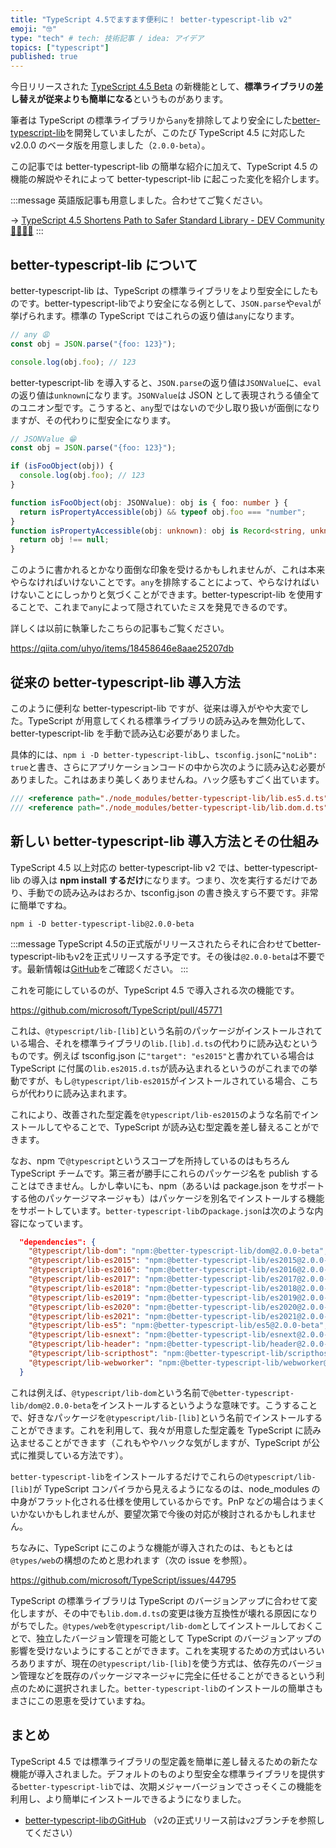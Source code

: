 ```yaml
---
title: "TypeScript 4.5でますます便利に！ better-typescript-lib v2"
emoji: "🤓"
type: "tech" # tech: 技術記事 / idea: アイデア
topics: ["typescript"]
published: true
---
```


今日リリースされた [TypeScript 4.5 Beta](https://devblogs.microsoft.com/typescript/announcing-typescript-4-5-beta/) の新機能として、**標準ライブラリの差し替えが従来よりも簡単になる**というものがあります。

筆者は TypeScript の標準ライブラリから`any`を排除してより安全にした[better-typescript-lib](https://github.com/uhyo/better-typescript-lib)を開発していましたが、このたび TypeScript 4.5 に対応した v2.0.0 のベータ版を用意しました（`2.0.0-beta`）。

この記事では better-typescript-lib の簡単な紹介に加えて、TypeScript 4.5 の機能の解説やそれによって better-typescript-lib に起こった変化を紹介します。

:::message
英語版記事も用意しました。合わせてご覧ください。

→ [TypeScript 4.5 Shortens Path to Safer Standard Library  - DEV Community 👩‍💻👨‍💻](https://dev.to/uhyo_/typescript-4-5-shortens-path-to-safer-standard-library-256m)
:::

## better-typescript-lib について

better-typescript-lib は、TypeScript の標準ライブラリをより型安全にしたものです。better-typescript-libでより安全になる例として、`JSON.parse`や`eval`が挙げられます。標準の TypeScript ではこれらの返り値は`any`になります。

```ts
// any 😩
const obj = JSON.parse("{foo: 123}");

console.log(obj.foo); // 123
```

better-typescript-lib を導入すると、`JSON.parse`の返り値は`JSONValue`に、`eval`の返り値は`unknown`になります。`JSONValue`は JSON として表現されうる値全てのユニオン型です。こうすると、`any`型ではないので少し取り扱いが面倒になりますが、その代わりに型安全になります。

```ts
// JSONValue 😁
const obj = JSON.parse("{foo: 123}");

if (isFooObject(obj)) {
  console.log(obj.foo); // 123
}

function isFooObject(obj: JSONValue): obj is { foo: number } {
  return isPropertyAccessible(obj) && typeof obj.foo === "number";
}
function isPropertyAccessible(obj: unknown): obj is Record<string, unknown> {
  return obj !== null;
}
```

このように書かれるとかなり面倒な印象を受けるかもしれませんが、これは本来やらなければいけないことです。`any`を排除することによって、やらなければいけないことにしっかりと気づくことができます。better-typescript-lib を使用することで、これまで`any`によって隠されていたミスを発見できるのです。

詳しくは以前に執筆したこちらの記事もご覧ください。

https://qiita.com/uhyo/items/18458646e8aae25207db

## 従来の better-typescript-lib 導入方法

このように便利な better-typescript-lib ですが、従来は導入がやや大変でした。TypeScript が用意してくれる標準ライブラリの読み込みを無効化して、better-typescript-lib を手動で読み込む必要がありました。

具体的には、`npm i -D better-typescript-lib`し、`tsconfig.json`に`"noLib": true`と書き、さらにアプリケーションコードの中から次のように読み込む必要がありました。これはあまり美しくありませんね。ハック感もすごく出ています。

```ts
/// <reference path="./node_modules/better-typescript-lib/lib.es5.d.ts" />
/// <reference path="./node_modules/better-typescript-lib/lib.dom.d.ts" />
```

## 新しい better-typescript-lib 導入方法とその仕組み

TypeScript 4.5 以上対応の better-typescript-lib v2 では、better-typescript-lib の導入は **npm install するだけ**になります。つまり、次を実行するだけであり、手動での読み込みはおろか、tsconfig.json の書き換えすら不要です。非常に簡単ですね。

```
npm i -D better-typescript-lib@2.0.0-beta
```

:::message
TypeScript 4.5の正式版がリリースされたらそれに合わせてbetter-typescript-libもv2を正式リリースする予定です。その後は`@2.0.0-beta`は不要です。最新情報は[GitHub](https://github.com/uhyo/better-typescript-lib)をご確認ください。
:::

これを可能にしているのが、TypeScript 4.5 で導入される次の機能です。

https://github.com/microsoft/TypeScript/pull/45771

これは、`@typescript/lib-[lib]`という名前のパッケージがインストールされている場合、それを標準ライブラリの`lib.[lib].d.ts`の代わりに読み込むというものです。例えば tsconfig.json に`"target": "es2015"`と書かれている場合は TypeScript に付属の`lib.es2015.d.ts`が読み込まれるというのがこれまでの挙動ですが、もし`@typescript/lib-es2015`がインストールされている場合、こちらが代わりに読み込まれます。

これにより、改善された型定義を`@typescript/lib-es2015`のような名前でインストールしてやることで、TypeScript が読み込む型定義を差し替えることができます。

なお、npm で`@typescript`というスコープを所持しているのはもちろん TypeScript チームです。第三者が勝手にこれらのパッケージ名を publish することはできません。しかし幸いにも、npm（あるいは package.json をサポートする他のパッケージマネージャも）はパッケージを別名でインストールする機能をサポートしています。`better-typescript-lib`の`package.json`は次のような内容になっています。

```json
  "dependencies": {
    "@typescript/lib-dom": "npm:@better-typescript-lib/dom@2.0.0-beta",
    "@typescript/lib-es2015": "npm:@better-typescript-lib/es2015@2.0.0-beta",
    "@typescript/lib-es2016": "npm:@better-typescript-lib/es2016@2.0.0-beta",
    "@typescript/lib-es2017": "npm:@better-typescript-lib/es2017@2.0.0-beta",
    "@typescript/lib-es2018": "npm:@better-typescript-lib/es2018@2.0.0-beta",
    "@typescript/lib-es2019": "npm:@better-typescript-lib/es2019@2.0.0-beta",
    "@typescript/lib-es2020": "npm:@better-typescript-lib/es2020@2.0.0-beta",
    "@typescript/lib-es2021": "npm:@better-typescript-lib/es2021@2.0.0-beta",
    "@typescript/lib-es5": "npm:@better-typescript-lib/es5@2.0.0-beta",
    "@typescript/lib-esnext": "npm:@better-typescript-lib/esnext@2.0.0-beta",
    "@typescript/lib-header": "npm:@better-typescript-lib/header@2.0.0-beta",
    "@typescript/lib-scripthost": "npm:@better-typescript-lib/scripthost@2.0.0-beta",
    "@typescript/lib-webworker": "npm:@better-typescript-lib/webworker@2.0.0-beta"
  }
```

これは例えば、`@typescript/lib-dom`という名前で`@better-typescript-lib/dom@2.0.0-beta`をインストールするというような意味です。こうすることで、好きなパッケージを`@typescript/lib-[lib]`という名前でインストールすることができます。これを利用して、我々が用意した型定義を TypeScript に読み込ませることができます（これもややハックな気がしますが、TypeScript が公式に推奨している方法です）。

`better-typescript-lib`をインストールするだけでこれらの`@typescript/lib-[lib]`が TypeScript コンパイラから見えるようになるのは、node_modules の中身がフラット化される仕様を使用しているからです。PnP などの場合はうまくいかないかもしれませんが、要望次第で今後の対応が検討されるかもしれません。

ちなみに、TypeScript にこのような機能が導入されたのは、もともとは`@types/web`の構想のためと思われます（次の issue を参照）。

https://github.com/microsoft/TypeScript/issues/44795

TypeScript の標準ライブラリは TypeScript のバージョンアップに合わせて変化しますが、その中でも`lib.dom.d.ts`の変更は後方互換性が壊れる原因になりがちでした。`@types/web`を`@typescript/lib-dom`としてインストールしておくことで、独立したバージョン管理を可能として TypeScript のバージョンアップの影響を受けないようにすることができます。これを実現するための方式はいろいろありますが、現在の`@typescript/lib-[lib]`を使う方式は、依存先のバージョン管理などを既存のパッケージマネージャに完全に任せることができるという利点のために選択されました。`better-typescript-lib`のインストールの簡単さもまさにこの恩恵を受けていますね。

## まとめ

TypeScript 4.5 では標準ライブラリの型定義を簡単に差し替えるための新たな機能が導入されました。デフォルトのものより型安全な標準ライブラリを提供する`better-typescript-lib`では、次期メジャーバージョンでさっそくこの機能を利用し、より簡単にインストールできるようになりました。

- [better-typescript-libのGitHub](https://github.com/uhyo/better-typescript-lib) （v2の正式リリース前は`v2`ブランチを参照してください）